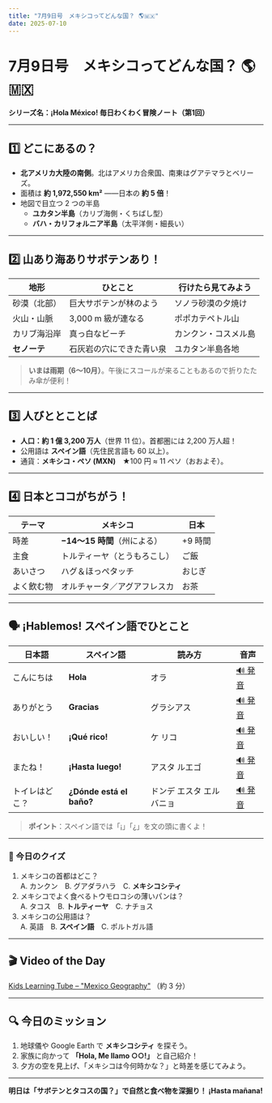 ```yaml
---
title: "7月9日号　メキシコってどんな国？ 🌎🇲🇽"
date: 2025-07-10
---
```


# 7月9日号　メキシコってどんな国？ 🌎🇲🇽
**シリーズ名：¡Hola México! 毎日わくわく冒険ノート（第1回）**

---

## 1️⃣ どこにあるの？
- **北アメリカ大陸の南側**。北はアメリカ合衆国、南東はグアテマラとベリーズ。
- 面積は **約 1,972,550 km²** ――日本の **約 5 倍**！
- 地図で目立つ 2 つの半島  
  - **ユカタン半島**（カリブ海側・くちばし型）  
  - **バハ・カリフォルニア半島**（太平洋側・細長い）

---

## 2️⃣ 山あり海ありサボテンあり！

| 地形 | ひとこと | 行けたら見てみよう |
|------|----------|----------------------|
| 砂漠（北部） | 巨大サボテンが林のよう | ソノラ砂漠の夕焼け |
| 火山・山脈 | 3,000 m 級が連なる | ポポカテペトル山 |
| カリブ海沿岸 | 真っ白なビーチ | カンクン・コスメル島 |
| **セノーテ** | 石灰岩の穴にできた青い泉 | ユカタン半島各地 |

> **いまは雨期（6〜10月）**。午後にスコールが来ることもあるので折りたたみ傘が便利！

---

## 3️⃣ 人びととことば
- **人口：約 1 億 3,200 万人**（世界 11 位）。首都圏には 2,200 万人超！
- 公用語は **スペイン語**（先住民言語も 60 以上）。
- 通貨：**メキシコ・ペソ (MXN)**　★100 円 ≈ 11 ペソ（おおよそ）。

---

## 4️⃣ 日本とココがちがう！

| テーマ | メキシコ | 日本 |
|--------|----------|------|
| 時差 | **−14〜15 時間**（州による） | +9 時間 |
| 主食 | トルティーヤ（とうもろこし） | ご飯 |
| あいさつ | ハグ＆ほっぺタッチ | おじぎ |
| よく飲む物 | オルチャータ／アグアフレスカ | お茶 |

---

## 🗣️ ¡Hablemos! スペイン語でひとこと

| 日本語 | スペイン語 | 読み方 | 音声 |
|--------|------------|--------|------|
| こんにちは | **Hola** | オラ | [🔊 発音](https://www.spanishdict.com/pronunciation/hola) |
| ありがとう | **Gracias** | グラシアス | [🔊 発音](https://www.spanishdict.com/pronunciation/gracias) |
| おいしい！ | **¡Qué rico!** | ケ リコ | [🔊 発音](https://www.spanishdict.com/pronunciation/qu%C3%A9%20rico) |
| またね！ | **¡Hasta luego!** | アスタ ルエゴ | [🔊 発音](https://www.spanishdict.com/pronunciation/hasta%20luego) |
| トイレはどこ？ | **¿Dónde está el baño?** | ドンデ エスタ エル バニョ | [🔊 発音](https://www.spanishdict.com/pronunciation/d%C3%B3nde%20est%C3%A1%20el%20ba%C3%B1o) |

> **ポイント**：スペイン語では「¡」「¿」を文の頭に書くよ！

---

### 🎲 今日のクイズ
1. メキシコの首都はどこ？  
   A. カンクン　B. グアダラハラ　C. **メキシコシティ**
2. メキシコでよく食べるトウモロコシの薄いパンは？  
   A. タコス　B. **トルティーヤ**　C. ナチョス
3. メキシコの公用語は？  
   A. 英語　B. **スペイン語**　C. ポルトガル語

---

## 🎬 Video of the Day
[Kids Learning Tube – "Mexico Geography"](https://www.youtube.com/watch?v=mrfKUmVC2vo) （約 3 分）

---

## 🔍 今日のミッション
1. 地球儀や Google Earth で **メキシコシティ** を探そう。  
2. 家族に向かって **「Hola, Me llamo ○○!」** と自己紹介！  
3. 夕方の空を見上げ、「メキシコは今何時かな？」と時差を感じてみよう。

---

**明日は「サボテンとタコスの国？」で自然と食べ物を深掘り！ ¡Hasta mañana!**
